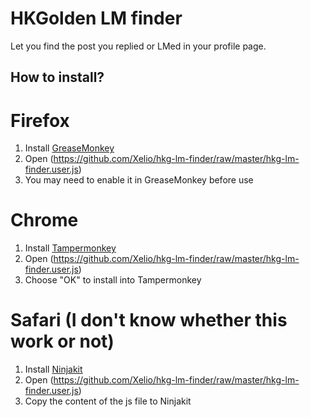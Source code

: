 HKGolden LM finder
=============

Let you find the post you replied or LMed in your profile page.

## How to install?

# Firefox
1. Install [GreaseMonkey](https://addons.mozilla.org/zh-tw/firefox/addon/greasemonkey/)
2. Open (https://github.com/Xelio/hkg-lm-finder/raw/master/hkg-lm-finder.user.js)
3. You may need to enable it in GreaseMonkey before use

# Chrome
1. Install [Tampermonkey](https://chrome.google.com/webstore/detail/tampermonkey/dhdgffkkebhmkfjojejmpbldmpobfkfo)
2. Open (https://github.com/Xelio/hkg-lm-finder/raw/master/hkg-lm-finder.user.js)
3. Choose "OK" to install into Tampermonkey

# Safari (I don't know whether this work or not)
1. Install [Ninjakit](LINK:http://ss-o.net/safari/extension/NinjaKit.safariextz)
2. Open (https://github.com/Xelio/hkg-lm-finder/raw/master/hkg-lm-finder.user.js)
3. Copy the content of the js file to Ninjakit
